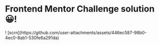 <h1>Frontend Mentor Challenge solution 😀!</h1>!
[scrn](https://github.com/user-attachments/assets/446ec587-98b0-4ec0-8ab1-530fe6a291da)

